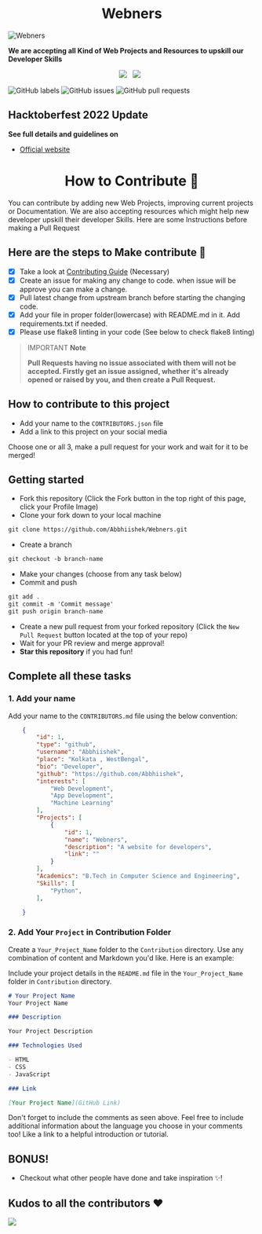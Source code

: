 <h1 align=center>Webners</h1>

![Webners](https://socialify.git.ci/Abbhiishek/Webners/image?description=1&descriptionEditable=Frontend%20Projects%20and%20Resources%20&font=Raleway&forks=1&issues=1&logo=https%3A%2F%2Fpbs.twimg.com%2Fprofile_images%2F1567906020831150081%2FoJ7mKaaj_400x400.jpg&name=1&owner=1&pattern=Brick%20Wall&pulls=1&stargazers=1&theme=Dark)

**We are accepting all Kind of Web Projects and Resources to upskill our  Developer Skills**



<p align="center">
  <a href="#"><img src="https://forthebadge.com/images/badges/built-with-love.svg" /></a>&nbsp;&nbsp;
  <a href="#"><img src="https://forthebadge.com/images/badges/built-by-developers.svg" /></a>&nbsp;&nbsp;
  
  ![GitHub labels](https://img.shields.io/github/labels/Abbhiishek/Webners/Hacktoberfest?style=for-the-badge)
  ![GitHub issues](https://img.shields.io/github/issues/Abbhiishek/Webners?style=for-the-badge)
  ![GitHub pull requests](https://img.shields.io/github/issues-pr-raw/Abbhiishek/Webners?style=for-the-badge)
</p>

## Hacktoberfest 2022 Update

**See full details and guidelines on** 
  * [Official website](https://hacktoberfest.digitalocean.com/)


<h1 align=center> How to Contribute 🤔 </h1>

You can contribute by adding new Web Projects, improving current projects or Documentation. We are also accepting resources which might help new developer upskill their developer Skills. Here are some Instructions before making a Pull Request

## Here are the steps to Make contribute 👣

- [x] Take a look at [Contributing Guide](https://github.com/Abbhiishek/Webners/blob/main/CONTRIBUTING.md) (Necessary)
- [x] Create an issue for making any change to code. when issue will be approve you can make a change.
- [x] Pull latest change from upstream branch before starting the changing code.
- [x] Add your file in proper folder(lowercase) with README.md in it. Add requirements.txt if needed.
- [x] Please use flake8 linting in your code (See below to check flake8 linting)

> IMPORTANT **Note**
>
> **Pull Requests having no issue associated with them will not be accepted. Firstly get an issue assigned, whether it's already opened or raised by you, and then create a Pull Request.**

## How to contribute to this project

* Add your name to the `CONTRIBUTORS.json` file
* Add a link to this project on your social media

Choose one or all 3, make a pull request for your work and wait for it to be merged!

## Getting started
* Fork this repository (Click the Fork button in the top right of this page, click your Profile Image)
* Clone your fork down to your local machine

```markdown
git clone https://github.com/Abbhiishek/Webners.git
```

* Create a branch

```markdown
git checkout -b branch-name
```

* Make your changes (choose from any task below)
* Commit and push

```markdown
git add .
git commit -m 'Commit message'
git push origin branch-name
```

* Create a new pull request from your forked repository (Click the `New Pull Request` button located at the top of your repo)
* Wait for your PR review and merge approval!
* __Star this repository__ if you had fun!

## Complete all these tasks
### 1. Add your name
Add your name to the `CONTRIBUTORS.md` file using the below convention:

```json
    {
        "id": 1,
        "type": "github",
        "username": "Abbhiishek",
        "place": "Kolkata , WestBengal",
        "bio": "Developer",
        "github": "https://github.com/Abbhiishek",
        "interests": [
            "Web Development",
            "App Development",
            "Machine Learning"
        ],
        "Projects": [
            {
                "id": 1,
                "name": "Webners",
                "description": "A website for developers",
                "link": ""
            }
        ],
        "Academics": "B.Tech in Computer Science and Engineering",
        "Skills": [
            "Python",
        ],

    }
```


### 2. Add Your `Project` in Contribution Folder

Create a `Your_Project_Name` folder to the `Contribution` directory. Use any combination of content and Markdown you'd like. Here is an example:


Include your project details in the `README.md` file in the `Your_Project_Name` folder in `Contribution` directory.

```markdown
# Your Project Name
Your Project Name

### Description

Your Project Description

### Technologies Used

- HTML
- CSS
- JavaScript

### Link

[Your Project Name](GitHub Link)
```

Don't forget to include the comments as seen above. Feel free to include additional information about the language you choose in your comments too! Like a link to a helpful introduction or tutorial. 


## BONUS!
* Checkout what other people have done and take inspiration ✨!

## Kudos to all the contributors ❤️
<a href = "https://github.com/Abbhiishek/Webners/graphs/contributors">
  <img src = "https://contrib.rocks/image?repo=Abbhiishek/Webners"/>
</a>
